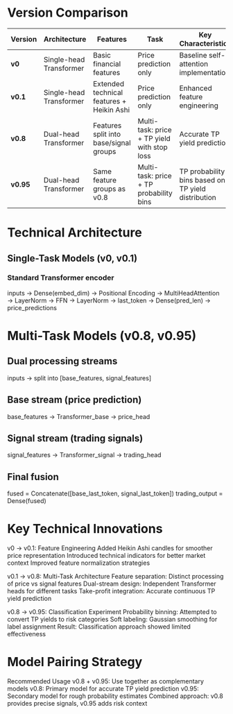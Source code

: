 # Version Comparison
|  Version  |       Architecture      | Features                                  | Task                                        | Key Characteristics                                |
|-----------|-------------------------|-------------------------------------------|---------------------------------------------|----------------------------------------------------|
| **v0**    | Single-head Transformer | Basic financial features                  | Price prediction only                       | Baseline self-attention implementation             |
| **v0.1**  | Single-head Transformer | Extended technical features + Heikin Ashi | Price prediction only                       | Enhanced feature engineering                       |
| **v0.8**  | Dual-head Transformer   | Features split into base/signal groups    | Multi-task: price + TP yield with stop loss | Accurate TP yield prediction                       |
| **v0.95** | Dual-head Transformer   | Same feature groups as v0.8               | Multi-task: price + TP probability bins     | TP probability bins based on TP yield distribution |

# Technical Architecture
## Single-Task Models (v0, v0.1)
### Standard Transformer encoder
inputs → Dense(embed_dim) → Positional Encoding → 
MultiHeadAttention → LayerNorm → FFN → LayerNorm → 
last_token → Dense(pred_len) → price_predictions

# Multi-Task Models (v0.8, v0.95)
## Dual processing streams
inputs → split into [base_features, signal_features]
## Base stream (price prediction)
base_features → Transformer_base → price_head
## Signal stream (trading signals)  
signal_features → Transformer_signal → trading_head
## Final fusion
fused = Concatenate([base_last_token, signal_last_token])
trading_output = Dense(fused)

# Key Technical Innovations
v0 → v0.1: Feature Engineering
Added Heikin Ashi candles for smoother price representation
Introduced technical indicators for better market context
Improved feature normalization strategies

v0.1 → v0.8: Multi-Task Architecture
Feature separation: Distinct processing of price vs signal features
Dual-stream design: Independent Transformer heads for different tasks
Take-profit integration: Accurate continuous TP yield prediction

v0.8 → v0.95: Classification Experiment
Probability binning: Attempted to convert TP yields to risk categories
Soft labeling: Gaussian smoothing for label assignment
Result: Classification approach showed limited effectiveness

# Model Pairing Strategy
Recommended Usage
v0.8 + v0.95: Use together as complementary models
v0.8: Primary model for accurate TP yield prediction
v0.95: Secondary model for rough probability estimates
Combined approach: v0.8 provides precise signals, v0.95 adds risk context
